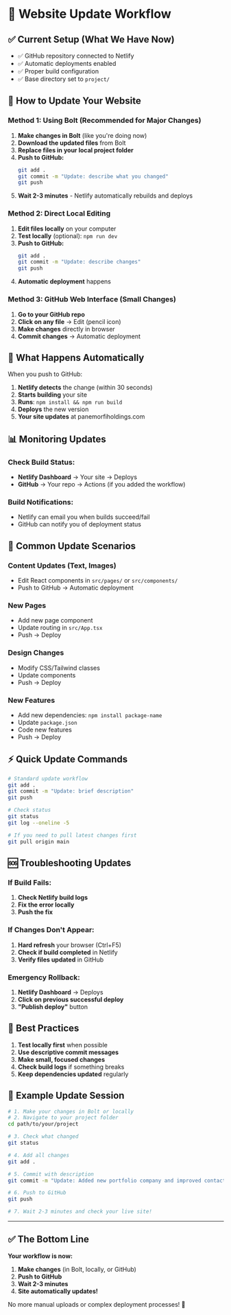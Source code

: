 # 🔄 Website Update Workflow

## ✅ **Current Setup (What We Have Now)**
- ✅ GitHub repository connected to Netlify
- ✅ Automatic deployments enabled
- ✅ Proper build configuration
- ✅ Base directory set to `project/`

## 🚀 **How to Update Your Website**

### **Method 1: Using Bolt (Recommended for Major Changes)**

1. **Make changes in Bolt** (like you're doing now)
2. **Download the updated files** from Bolt
3. **Replace files in your local project folder**
4. **Push to GitHub:**
   ```bash
   git add .
   git commit -m "Update: describe what you changed"
   git push
   ```
5. **Wait 2-3 minutes** - Netlify automatically rebuilds and deploys

### **Method 2: Direct Local Editing**

1. **Edit files locally** on your computer
2. **Test locally** (optional): `npm run dev`
3. **Push to GitHub:**
   ```bash
   git add .
   git commit -m "Update: describe changes"
   git push
   ```
4. **Automatic deployment** happens

### **Method 3: GitHub Web Interface (Small Changes)**

1. **Go to your GitHub repo**
2. **Click on any file** → Edit (pencil icon)
3. **Make changes** directly in browser
4. **Commit changes** → Automatic deployment

## 🎯 **What Happens Automatically**

When you push to GitHub:
1. **Netlify detects** the change (within 30 seconds)
2. **Starts building** your site
3. **Runs**: `npm install && npm run build`
4. **Deploys** the new version
5. **Your site updates** at panemorfiholdings.com

## 📊 **Monitoring Updates**

### **Check Build Status:**
- **Netlify Dashboard** → Your site → Deploys
- **GitHub** → Your repo → Actions (if you added the workflow)

### **Build Notifications:**
- Netlify can email you when builds succeed/fail
- GitHub can notify you of deployment status

## 🔧 **Common Update Scenarios**

### **Content Updates (Text, Images)**
- Edit React components in `src/pages/` or `src/components/`
- Push to GitHub → Automatic deployment

### **New Pages**
- Add new page component
- Update routing in `src/App.tsx`
- Push → Deploy

### **Design Changes**
- Modify CSS/Tailwind classes
- Update components
- Push → Deploy

### **New Features**
- Add new dependencies: `npm install package-name`
- Update `package.json`
- Code new features
- Push → Deploy

## ⚡ **Quick Update Commands**

```bash
# Standard update workflow
git add .
git commit -m "Update: brief description"
git push

# Check status
git status
git log --oneline -5

# If you need to pull latest changes first
git pull origin main
```

## 🆘 **Troubleshooting Updates**

### **If Build Fails:**
1. **Check Netlify build logs**
2. **Fix the error locally**
3. **Push the fix**

### **If Changes Don't Appear:**
1. **Hard refresh** your browser (Ctrl+F5)
2. **Check if build completed** in Netlify
3. **Verify files updated** in GitHub

### **Emergency Rollback:**
1. **Netlify Dashboard** → Deploys
2. **Click on previous successful deploy**
3. **"Publish deploy"** button

## 🎯 **Best Practices**

1. **Test locally first** when possible
2. **Use descriptive commit messages**
3. **Make small, focused changes**
4. **Check build logs** if something breaks
5. **Keep dependencies updated** regularly

## 📝 **Example Update Session**

```bash
# 1. Make your changes in Bolt or locally
# 2. Navigate to your project folder
cd path/to/your/project

# 3. Check what changed
git status

# 4. Add all changes
git add .

# 5. Commit with description
git commit -m "Update: Added new portfolio company and improved contact form"

# 6. Push to GitHub
git push

# 7. Wait 2-3 minutes and check your live site!
```

---

## ✅ **The Bottom Line**

**Your workflow is now:**
1. **Make changes** (in Bolt, locally, or GitHub)
2. **Push to GitHub**
3. **Wait 2-3 minutes**
4. **Site automatically updates!**

No more manual uploads or complex deployment processes! 🎉
